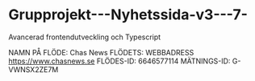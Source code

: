 # Grupprojekt---Nyhetssida-v3---7-
Avancerad frontendutveckling och Typescript

NAMN PÅ FLÖDE: Chas News
FLÖDETS: WEBBADRESS https://www.chasnews.se
FLÖDES-ID: 6646577114
MÄTNINGS-ID: G-VWNSX2ZE7M


